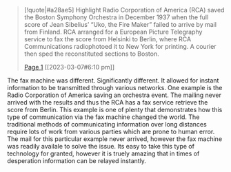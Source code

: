 > [!quote|#a28ae5] Highlight
> Radio Corporation of America (RCA) saved the Boston Symphony Orchestra in December 1937 when the full score of Jean Sibelius’ “Uko, the Fire Maker” failed to arrive by mail from Finland. RCA arranged for a European Picture Telegraphy service to fax the score from Helsinki to Berlin, where RCA Communications radiophotoed it to New York for printing. A courier then sped the reconstituted sections to Boston.
>
> [Page 1](zotero://open-pdf/library/items/UAWCGUK4?page=1) [[2023-03-07#6:10 pm]]

The fax machine was different. Significantly different. It allowed for instant information to be transmitted through various networks. One example is the Radio Corporation of America saving an orchestra event. The mailing never arrived with the results and thus the RCA has a fax service retrieve the score from Berlin. This example is one of plenty that demonstrates how this type of communication via the fax machine changed the world. The traditional methods of communicating information over long distances require lots of work from various parties which are prone to human error. The mail for this particular example never arrived, however the fax machine was readily availale to solve the issue. Its easy to take this type of technology for granted, however it is truely amazing that in times of desperation information can be relayed instantly.